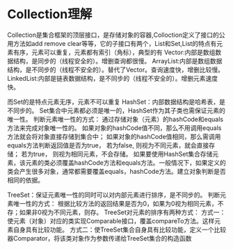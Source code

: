 # Collection理解

Collection是集合框架的顶层接口，是存储对象的容器,Colloction定义了接口的公用方法如add remove clear等等，它的子接口有两个，List和Set,List的特点有元素有序，元素可以重复，元素都有索引（角标），典型的有
Vector:内部是数组数据结构，是同步的（线程安全的）。增删查询都很慢。
ArrayList:内部是数组数据结构，是不同步的（线程不安全的）。替代了Vector。查询速度快，增删比较慢。
LinkedList:内部是链表数据结构，是不同步的（线程不安全的）。增删元素速度快。

而Set的是特点元素无序，元素不可以重复
HashSet：内部数据结构是哈希表，是不同步的。
Set集合中元素都必须是唯一的，HashSet作为其子类也需保证元素的唯一性。
判断元素唯一性的方式：
通过存储对象（元素）的hashCode和equals方法来完成对象唯一性的。
如果对象的hashCode值不同，那么不用调用equals方法就会将对象直接存储到集合中；
如果对象的hashCode值相同，那么需调用equals方法判断返回值是否为true，
若为false, 则视为不同元素，就会直接存储；
若为true， 则视为相同元素，不会存储。
如果要使用HashSet集合存储元素，该元素的类必须覆盖hashCode方法和equals方法。一般情况下，如果定义的类会产生很多对象，通常都需要覆盖equals，hashCode方法。建立对象判断是否相同的依据。

TreeSet：保证元素唯一性的同时可以对内部元素进行排序，是不同步的。
判断元素唯一性的方式：
根据比较方法的返回结果是否为0，如果为0视为相同元素，不存；如果非0视为不同元素，则存。
TreeSet对元素的排序有两种方式：
方式一：使元素（对象）对应的类实现Comparable接口，覆盖compareTo方法。这样元素自身具有比较功能。
方式二：使TreeSet集合自身具有比较功能，定义一个比较器Comparator，将该类对象作为参数传递给TreeSet集合的构造函数



